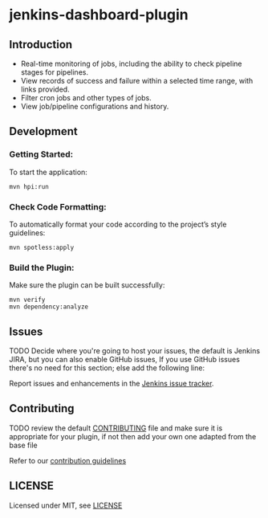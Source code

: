 # jenkins-dashboard-plugin

## Introduction

- Real-time monitoring of jobs, including the ability to check pipeline stages for pipelines.
- View records of success and failure within a selected time range, with links provided.
- Filter cron jobs and other types of jobs.
- View job/pipeline configurations and history.

## Development

### Getting Started:

To start the application:

```shell
mvn hpi:run
```

### Check Code Formatting:

To automatically format your code according to the project’s style guidelines:

```shell
mvn spotless:apply
```

### Build the Plugin:

Make sure the plugin can be built successfully:

```shell
mvn verify
mvn dependency:analyze
```


## Issues

TODO Decide where you're going to host your issues, the default is Jenkins JIRA, but you can also enable GitHub issues,
If you use GitHub issues there's no need for this section; else add the following line:

Report issues and enhancements in the [Jenkins issue tracker](https://issues.jenkins.io/).

## Contributing

TODO review the default [CONTRIBUTING](https://github.com/jenkinsci/.github/blob/master/CONTRIBUTING.md) file and make sure it is appropriate for your plugin, if not then add your own one adapted from the base file

Refer to our [contribution guidelines](https://github.com/jenkinsci/.github/blob/master/CONTRIBUTING.md)

## LICENSE

Licensed under MIT, see [LICENSE](LICENSE.md)

